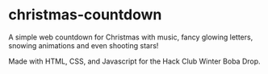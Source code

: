 # christmas-countdown
A simple web countdown for Christmas with music, fancy glowing letters, snowing animations and even shooting stars!

Made with HTML, CSS, and Javascript for the Hack Club Winter Boba Drop.
